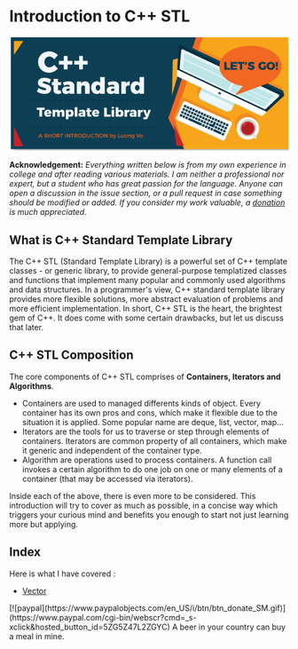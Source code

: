 # Introduction to C++ STL

![](images/FirstFile.png)  

**Acknowledgement:** *Everything written below is from my own experience in college and after reading various materials. I am neither a professional nor expert, but a student who has great passion for the language. Anyone can open a discussion in the issue section, or a pull request in case something should be modified or added. If you consider my work valuable, a [donation](#donation) is much appreciated.*  

## What is C++ Standard Template Library 

The C++ STL (Standard Template Library) is a powerful set of C++ template classes - or generic library, to provide general-purpose templatized classes and functions that implement many popular and commonly used algorithms and data structures. In a programmer's view, C++ standard template library provides more flexible solutions, more abstract evaluation of problems and more efficient implementation. 
In short, C++ STL is the heart, the brightest gem of C++. It does come with some certain drawbacks, but let us discuss that later.

## C++ STL Composition

The core components of C++ STL comprises of **Containers, Iterators and Algorithms**.  

* Containers are used to managed differents kinds of object. Every container has its own pros and cons, which make it flexible due to the situation it is applied. Some popular name are deque, list, vector, map...
* Iterators are the tools for us to traverse or step through elements of containers. Iterators are common property of all containers, which make it generic and independent of the container type.
* Algorithm are operations used to process containers. A function call invokes a certain algorithm to do one job on one or many elements of a container (that may be accessed via iterators).  

Inside each of the above, there is even more to be considered. This introduction will try to cover as much as possible, in a concise way which triggers your curious mind and benefits you enough to start not just learning more but applying.  

## Index
Here is what I have covered : 
* [Vector](vector.md)

<div id='donation'/>
[![paypal](https://www.paypalobjects.com/en_US/i/btn/btn_donate_SM.gif)](https://www.paypal.com/cgi-bin/webscr?cmd=_s-xclick&hosted_button_id=5ZG5Z47L2ZGYC)
A beer in your country can buy a meal in mine. 

